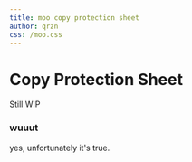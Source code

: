 ```yaml
---
title: moo copy protection sheet 
author: qrzn
css: /moo.css
---
```


# Copy Protection Sheet

Still WIP

### wuuut

yes, unfortunately it's true.
